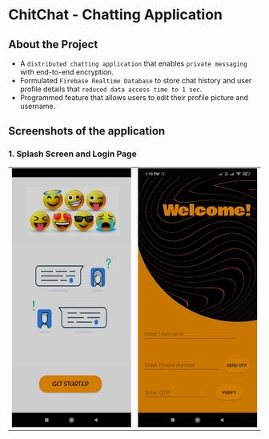 # ChitChat - Chatting Application

## About the Project

- A `distributed chatting application` that enables `private messaging` with end-to-end encryption.
- Formulated `Firebase Realtime Database` to store chat history and user profile details that `reduced data access time to 1 sec`.
- Programmed feature that allows users to edit their profile picture and username.

## Screenshots of the application

### 1. Splash Screen and Login Page

<table>
        <tr> 
        <td><img src = "screenshots/splash_screen.jpeg"  width="250"></td>
        <td><img src = "screenshots/login.jpeg" width="250"></td>
        </tr>
</table>
